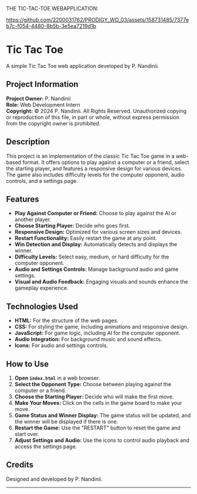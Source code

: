 THE TIC-TAC-TOE WEBAPPLICATION:

https://github.com/2200031762/PRODIGY_WD_03/assets/158731485/7377eb7c-f054-4480-8b5b-3e5ea7219d1b


# Tic Tac Toe
A simple Tic Tac Toe web application developed by P. Nandinii.

## Project Information

**Project Owner:** P. Nandinii  
**Role:** Web Development Intern  
**Copyright:** © 2024 P. Nandinii. All Rights Reserved. Unauthorized copying or reproduction of this file, in part or whole, without express permission from the copyright owner is prohibited.

## Description

This project is an implementation of the classic Tic Tac Toe game in a web-based format. It offers options to play against a computer or a friend, select the starting player, and features a responsive design for various devices. The game also includes difficulty levels for the computer opponent, audio controls, and a settings page.

## Features

- **Play Against Computer or Friend:** Choose to play against the AI or another player.
- **Choose Starting Player:** Decide who goes first.
- **Responsive Design:** Optimized for various screen sizes and devices.
- **Restart Functionality:** Easily restart the game at any point.
- **Win Detection and Display:** Automatically detects and displays the winner.
- **Difficulty Levels:** Select easy, medium, or hard difficulty for the computer opponent.
- **Audio and Settings Controls:** Manage background audio and game settings.
- **Visual and Audio Feedback:** Engaging visuals and sounds enhance the gameplay experience.

## Technologies Used

- **HTML:** For the structure of the web pages.
- **CSS:** For styling the game, including animations and responsive design.
- **JavaScript:** For game logic, including AI for the computer opponent.
- **Audio Integration:** For background music and sound effects.
- **Icons:** For audio and settings controls.

## How to Use

1. **Open `index.html`** in a web browser.
2. **Select the Opponent Type:** Choose between playing against the computer or a friend.
3. **Choose the Starting Player:** Decide who will make the first move.
4. **Make Your Moves:** Click on the cells in the game board to make your move.
5. **Game Status and Winner Display:** The game status will be updated, and the winner will be displayed if there is one.
6. **Restart the Game:** Use the "RESTART" button to reset the game and start over.
7. **Adjust Settings and Audio:** Use the icons to control audio playback and access the settings page.

## Credits

Designed and developed by P. Nandinii.

---




